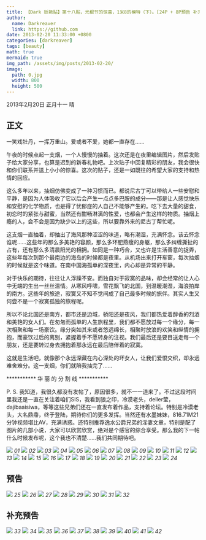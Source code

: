```yaml
---
title: 【Dark 妖艳贴】第十八贴，光棍节的惊喜，1米8的模特（下）。[24P + 8P预告 补充10P预告]
author:
  name: Darkreaver
  link: https://github.com
date: 2013-02-20 11:33:00 +0800
categories: [darkreaver]
tags: [beauty]
math: true
mermaid: true
img_path: /assets/img/posts/2013-02-20/
image:
  path: 0.jpg
  width: 800
  height: 500
---
```


2013年2月20日  正月十一  晴

## 正文

一笑戏牡丹，一挥万重山。爱或者不爱，她都一直存在……

午夜的时候点起一支烟，一个人慢慢的抽着。这次还是在夜里编辑图片，然后发贴子给大家分享，也算是迟到的新春礼物吧。上次贴子中回复精彩的朋友，我会很快和你们联系并送上小小的惊喜。这次的贴子，还是一如既往的希望大家的支持和热情的回应。

这么多年以来，抽烟仿佛变成了一种习惯而已。都说尼古丁可以带给人一些安慰和平静，是因为人体吸收了它以后会产生一点点多巴胺的成分——那是让人感觉快乐和安慰的化学物质，也是得了忧郁症的人自己不能够产生的。吃下去大量的甜食，初恋时的紧张与甜蜜，当然还有酣畅淋漓的性爱，也都会产生这样的物质。抽烟上瘾的人，会不会是因为缺少以上的这些，所以要靠外来的尼古丁帮忙呢。

这支烟一直抽着，却抽出了海风那种涩涩的味道，略有潮湿，充满怀念。该去怀念谁呢……这些年的那么多美艳的容颜，那么多环肥燕瘦的身躯，那么多纠缠撕扯的占有，还有那么多清晨阳光的相拥。如同是一种巧合，又也许是生活善意的捉弄，这些年每次到那个最南边的海岛的时候都是夜里。从机场出来打开车窗，每次抽烟的时候就是这个味道。在南中国海孤单的深夜里，内心却是异常的平静。

对于快乐的期待，往往让人浮躁不安。而独自对于寂寞的品味，却会经常的让人心中无端的生出一丝丝温情。从寒风呼啸，雪花飘飞的北国，到温暖潮湿，海浪拍岸的南方。这些年的旅途，寂寞又不知不觉间成了自己最多时候的旅伴。其实人生又何尝不是一个寂寞孤独的旅程呢。

所以不论北国还是南方，都市还是边城，骄阳还是夜风，我们都热爱着醇香的烈酒和美艳的女人们。在匆匆而孤单的人生旅程里，我们都不愿放过每一个缘分，每一次相聚和每一场豪饮。缘分突如其来或者悠远绵长，相聚时放浪的欢笑和纵情的拥抱，而豪饮过后的离别，紧握着手不愿转身的注视。我们最后还是要目送走每一个朋友，还是要转过身去拥抱着那永远在最后陪伴着的寂寞。

这就是生活吧，就像那个永远深藏在内心深处的坏女人，让我们爱恨交织，却永远难舍难分。这一支烟，你们就陪我抽完了……

*********** 华 丽 的 分 割 线 ***********

P. S. 我知道，我很久都没有发帖了，原因很多，就不一一道来了。不过这段时间里我还是一直在关注着咱们SIS，我看到狼之印，冷漠老头，deller莹，dajibaaisiwa，等等这些兄弟们还在一直发布着作品，支持着论坛。特别是冷漠老头，大名鼎鼎，终于登陆，期待你们的更多发挥。当然还有水墨妹妹，816.71M21分钟视频堪比AV，充满诱惑。还特别推荐逸水公爵兄弟的淫妻文章，特别是配了图片的几部小说，大家可以欣赏欣赏，绝对是个感官的综合享受。那么我的下一帖什么时候发布呢，这个我也不清楚……我们共同期待吧。

![](1.jpg)
_01_
![](2.jpg)
_02_
![](3.jpg)
_03_
![](4.jpg)
_04_
![](5.jpg)
_05_
![](6.jpg)
_06_
![](7.jpg)
_07_
![](8.jpg)
_08_
![](9.jpg)
_09_
![](10.jpg)
_10_
![](11.jpg)
_11_
![](12.jpg)
_12_
![](13.jpg)
_13_
![](14.jpg)
_14_
![](15.jpg)
_15_
![](16.jpg)
_16_
![](17.jpg)
_17_
![](18.jpg)
_18_
![](19.jpg)
_19_
![](20.jpg)
_20_
![](21.jpg)
_21_
![](22.jpg)
_22_
![](23.jpg)
_23_
![](24.jpg)
_24_

## 预告

![](25.jpg)
_25_
![](26.jpg)
_26_
![](27.jpg)
_27_
![](28.jpg)
_28_
![](29.jpg)
_29_
![](30.jpg)
_30_
![](31.jpg)
_31_
![](32.jpg)
_32_

## 补充预告

![](33.jpg)
_33_
![](34.jpg)
_34_
![](35.jpg)
_35_
![](36.jpg)
_36_
![](37.jpg)
_37_
![](38.jpg)
_38_
![](39.jpg)
_39_
![](40.jpg)
_40_
![](41.jpg)
_41_
![](42.jpg)
_42_